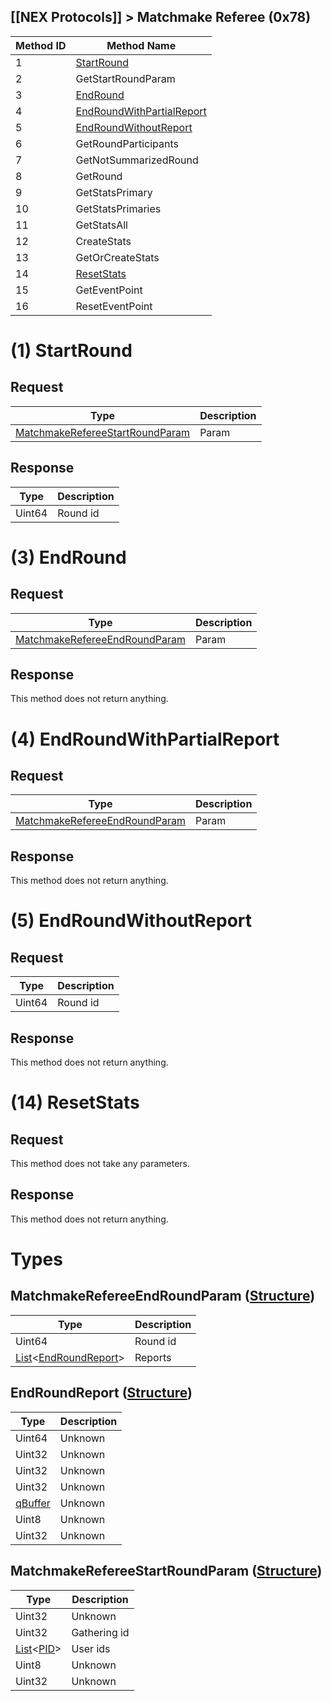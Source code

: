 ## [[NEX Protocols]] > Matchmake Referee (0x78)

| Method ID | Method Name |
| --- | --- |
| 1 | [StartRound](#1-startround) |
| 2 | GetStartRoundParam |
| 3 | [EndRound](#3-endround) |
| 4 | [EndRoundWithPartialReport](#4-endroundwithpartialreport) |
| 5 | [EndRoundWithoutReport](#5-endroundwithoutreport) |
| 6 | GetRoundParticipants |
| 7 | GetNotSummarizedRound |
| 8 | GetRound |
| 9 | GetStatsPrimary |
| 10 | GetStatsPrimaries |
| 11 | GetStatsAll |
| 12 | CreateStats |
| 13 | GetOrCreateStats |
| 14 | [ResetStats](#14-resetstats) |
| 15 | GetEventPoint |
| 16 | ResetEventPoint |

# (1) StartRound
## Request
| Type | Description |
| --- | --- |
| [MatchmakeRefereeStartRoundParam](#matchmakerefereestartroundparam-structure) | Param |

## Response
| Type | Description |
| --- | --- |
| Uint64 | Round id |

# (3) EndRound
## Request
| Type | Description |
| --- | --- |
| [MatchmakeRefereeEndRoundParam](#matchmakerefereeendroundparam-structure) | Param |

## Response
This method does not return anything.

# (4) EndRoundWithPartialReport
## Request
| Type | Description |
| --- | --- |
| [MatchmakeRefereeEndRoundParam](#matchmakerefereeendroundparam-structure) | Param |

## Response
This method does not return anything.

# (5) EndRoundWithoutReport
## Request
| Type | Description |
| --- | --- |
| Uint64 | Round id |

## Response
This method does not return anything.

# (14) ResetStats
## Request
This method does not take any parameters.

## Response
This method does not return anything.

# Types
## MatchmakeRefereeEndRoundParam ([Structure])
| Type | Description |
| --- | --- |
| Uint64 | Round id |
| [List]&lt;[EndRoundReport](#endroundreport-structure)&gt; | Reports |

## EndRoundReport ([Structure])
| Type | Description |
| --- | --- |
| Uint64 | Unknown |
| Uint32 | Unknown |
| Uint32 | Unknown |
| Uint32 | Unknown |
| [qBuffer] | Unknown |
| Uint8 | Unknown |
| Uint32 | Unknown |

## MatchmakeRefereeStartRoundParam ([Structure])
| Type | Description |
| --- | --- |
| Uint32 | Unknown |
| Uint32 | Gathering id |
| [List]&lt;[PID]&gt; | User ids |
| Uint8 | Unknown |
| Uint32 | Unknown |

[Result]: NEX-Common-Types#result
[String]: NEX-Common-Types#string
[Buffer]: NEX-Common-Types#buffer
[qBuffer]: NEX-Common-Types#qbuffer
[List]: NEX-Common-Types#list
[Map]: NEX-Common-Types#map
[DateTime]: NEX-Common-Types#datetime
[Structure]: NEX-Common-Types#structure
[Data]: NEX-Common-Types#anydataholder
[PID]: NEX-Common-Types#pid
[ResultRange]: NEX-Common-Types#resultrange-structure
